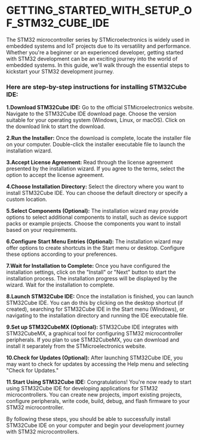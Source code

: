 # **GETTING_STARTED_WITH_SETUP_OF_STM32_CUBE_IDE**
The STM32 microcontroller series by STMicroelectronics is widely used in embedded systems and IoT projects due to its versatility and performance.
Whether you're a beginner or an experienced developer, getting started with STM32 development can be an exciting journey into the world of embedded systems.
In this guide, we'll walk through the essential steps to kickstart your STM32 development journey.


### **Here are step-by-step instructions for installing STM32Cube IDE:**

**1.Download STM32Cube IDE:**
Go to the official STMicroelectronics website.
Navigate to the STM32Cube IDE download page.
Choose the version suitable for your operating system (Windows, Linux, or macOS).
Click on the download link to start the download.

**2.Run the Installer:**
Once the download is complete, locate the installer file on your computer.
Double-click the installer executable file to launch the installation wizard.


**3.Accept License Agreement:**
Read through the license agreement presented by the installation wizard.
If you agree to the terms, select the option to accept the license agreement.

**4.Choose Installation Directory:**
Select the directory where you want to install STM32Cube IDE.
You can choose the default directory or specify a custom location.

**5.Select Components (Optional):**
The installation wizard may provide options to select additional components to install, such as device support packs or example projects.
Choose the components you want to install based on your requirements.

**6.Configure Start Menu Entries (Optional):**
The installation wizard may offer options to create shortcuts in the Start menu or desktop.
Configure these options according to your preferences.

**7.Wait for Installation to Complete:**
Once you have configured the installation settings, click on the "Install" or "Next" button to start the installation process.
The installation progress will be displayed by the wizard. Wait for the installation to complete.

**8.Launch STM32Cube IDE:**
Once the installation is finished, you can launch STM32Cube IDE.
You can do this by clicking on the desktop shortcut (if created), searching for STM32Cube IDE in the Start menu (Windows), or navigating to the installation directory and running the IDE executable file.

**9.Set up STM32CubeMX (Optional):**
STM32Cube IDE integrates with STM32CubeMX, a graphical tool for configuring STM32 microcontroller peripherals.
If you plan to use STM32CubeMX, you can download and install it separately from the STMicroelectronics website.

**10.Check for Updates (Optional):**
After launching STM32Cube IDE, you may want to check for updates by accessing the Help menu and selecting "Check for Updates."

**11.Start Using STM32Cube IDE:**
Congratulations! You're now ready to start using STM32Cube IDE for developing applications for STM32 microcontrollers.
You can create new projects, import existing projects, configure peripherals, write code, build, debug, and flash firmware to your STM32 microcontroller.

By following these steps, you should be able to successfully install STM32Cube IDE on your computer and begin your development journey with STM32 microcontrollers.
